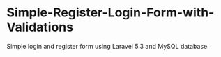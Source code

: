 # Simple-Register-Login-Form-with-Validations
Simple login and register form using Laravel 5.3 and MySQL database.
